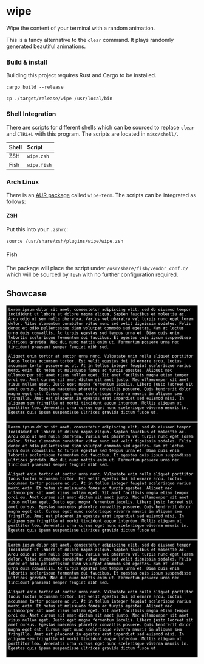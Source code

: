 # wipe
Wipe the content of your terminal with a random animation.

This is a fancy alternative to the `clear` command.
It plays randomly generated beautiful animations.

### Build & install
Building this project requires Rust and Cargo to be installed.
```shell
cargo build --release
```
```shell
cp ./target/release/wipe /usr/local/bin
```

### Shell Integration
There are scripts for different shells which can be sourced to replace `clear` and `CTRL+L` with this program.
The scripts are located in `misc/shell/`.

| Shell | Script       |
|:------|:-------------|
| ZSH   | `wipe.zsh`   |
| Fish  | `wipe.fish`  |

### Arch Linux
There is an [AUR package](https://aur.archlinux.org/packages/wipe-term) called `wipe-term`.
The scripts can be integrated as follows:

#### ZSH
Put this into your `.zshrc`:
```shell
source /usr/share/zsh/plugins/wipe/wipe.zsh
```

#### Fish
The package will place the script under `/usr/share/fish/vendor_conf.d/` 
which will be sourced by `fish` with no further configuration required.

## Showcase
[![Animation 1](misc/res/rec-1.gif)]()
[![Animation 2](misc/res/rec-2.gif)]()
[![Animation 3](misc/res/rec-3.gif)]()